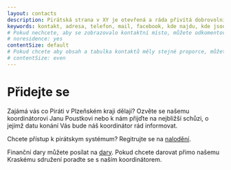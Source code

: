 ```yaml
---
layout: contacts
description: Pirátská strana v XY je otevřená a ráda přivítá dobrovolníky a odpoví na dotazy kritiků.
keywords: kontakt, adresa, telefon, mail, facebook, kde najdu, kde jsou
# Pokud nechcete, aby se zobrazovalo kontaktní místo, můžete odkomentovat následující řádek:
# noresidence: yes
contentSize: default
# Pokud chcete aby obsah a tabulka kontaktů měly stejné proporce, můžete použít:
# contentSize: even
---
```


<div class="o-section-header o-section-header--indented">
  <h1 class="t-h2-alt">Přidejte se</h1>
</div>

Zajámá vás co Piráti v Plzeňském kraji dělají? Ozvěte se našemu koordinátorovi Janu Poustkovi nebo k nám přijďte
na nejbližší schůzi, o jejímž datu konání Vás bude náš koordinátor rád informovat.

  Chcete přístup k pirátskym systémum? Regitrujte se na [nalodění](httoa://nalodeni.pirati.cz).

Finanční dary můžete posílat na [dary](https://dary.pirati.cz).
Pokud chcete darovat přimo našemu Kraskému sdružení poradte se s naším koordinátorem.
